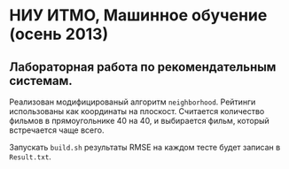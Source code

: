 НИУ ИТМО, Машинное обучение (осень 2013)
==========================================


Лабораторная работа по рекомендательным системам.
----------------------------------------------------


Реализован модифицированый алгоритм `neighborhood`.
Рейтинги использованы как координаты на плоскост. Считается количество фильмов в прямоугольнике 40 на 40,
и выбирается фильм, который встречается чаще всего.

Запускать `build.sh` результаты RMSE на каждом тесте будет записан в `Result.txt`.


